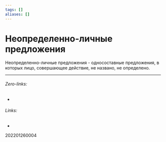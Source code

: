 ```yaml
---
tags: []
aliases: []
---
```

# Неопределенно-личные предложения
Неопределенно-личные предложения - односоставные предложения, в которых лицо, совершающее действие, не названо, не определено.
___
###### Zero-links:
-
###### Links:
-

202201260004